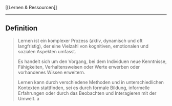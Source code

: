 [[Lernen & Ressourcen]]

---

## Definition
>Lernen ist ein komplexer Prozess (aktiv, dynamisch und oft langfristig), der eine Vielzahl von kognitiven, emotionalen und sozialen Aspekten umfasst.
>
>Es handelt sich um den Vorgang, bei dem Individuen neue Kenntnisse, Fähigkeiten, Verhaltensweisen oder Werte erwerben oder vorhandenes Wissen erweitern.
>
>Lernen kann durch verschiedene Methoden und in unterschiedlichen Kontexten stattfinden, sei es durch formale Bildung, informelle Erfahrungen oder durch das Beobachten und Interagieren mit der Umwelt.
>a